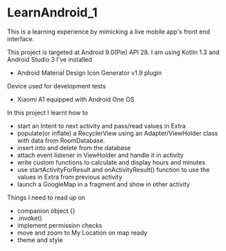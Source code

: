 # LearnAndroid_1
This is a learning experience by mimicking a live mobile app's front end interface.

This project is targeted at Android 9.0(Pie) API 28.
I am using Kotlin 1.3 and Android Studio 3
I've installed
- Android Material Design Icon Generator v1.9 plugin

Device used for development tests
- Xiaomi A1 equipped with Android One OS

In this project I learnt how to
- start an Intent to next activity and pass/read values in Extra
- populate(or inflate) a RecyclerView using an Adapter/ViewHolder class with data from RoomDatabase.
- insert into and delete from the database
- attach event listener in ViewHolder and handle it in activity
- write custom functions to calculate and display hours and minutes
- use startActivityForResult and onActivityResult() function to use the values in Extra from previous activity
- launch a GoogleMap in a fragment and show in other activity

Things I need to read up on
- companion object {}
- .invoke()
- implement permission checks
- move and zoom to My Location on map ready
- theme and style

